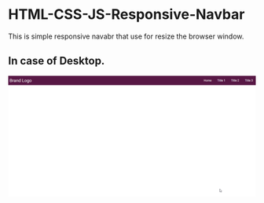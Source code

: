 # HTML-CSS-JS-Responsive-Navbar

This is simple responsive navabr that use for resize the browser window. 

## In case of Desktop.

![imagename](https://github.com/SupaluckN/HTML-CSS-JS-Responsive-Navbar/blob/main/2022-07-18%2018_28_51-Window.png)
